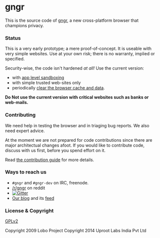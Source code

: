 gngr
====

This is the source code of [gngr](https://gngr.info), a new cross-platform browser that champions privacy.

### Status
This is a very early prototype; a mere proof-of-concept. It is useable with very simple websites. Use at your own risk;
there is no warranty, implied or specified.

Security-wise, the code isn't hardened *at all!* Use the current version:
 * with [app level sandboxing](https://github.com/UprootLabs/gngr/wiki/App-Sandboxing) 
 * with simple trusted web-sites only
 * periodically [clear the browser cache and data](https://github.com/UprootLabs/gngr/wiki/Clearing-cache-and-data).

**Do Not use the current version with critical websites such as banks or web-mails.**

### Contributing
We need help in testing the browser and in triaging bug reports. We also need expert advice.

At the moment we are not prepared for code contributions since there are major architectual changes afoot. If you would
like to contribute code, discuss with us first, before you spend effort on it.

Read [the contribution guide](CONTRIBUTING.md) for more details.

### Ways to reach us
  * `#gngr` and `#gngr-dev` on IRC, freenode.
  * [/r/gngr](https://reddit.com/r/gngr) on reddit
  * [![Gitter](https://badges.gitter.im/UprootLabs/swing-htabs.png)](https://gitter.im/UprootLabs/gngr?utm_source=badge)
  * [Our blog](https://blog.gngr.info) and its [feed](https://blog.gngr.info/feed.xml)

### License & Copyright
[GPLv2](https://www.gnu.org/licenses/gpl-2.0.html)

Copyright 2009 Lobo Project
Copyright 2014 Uproot Labs India Pvt Ltd


